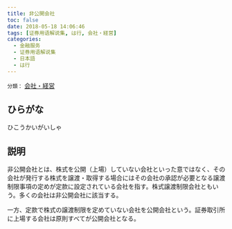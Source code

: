 ```yaml
---
title: 非公開会社
toc: false
date: 2018-05-18 14:06:46
tags: [证券用语解说集, は行, 会社・経営]
categories:
  - 金融服务
  - 证券用语解说集
  - 日本語
  - は行
---
```


`分類：` [会社・経営](/tags/会社・経営/)

## ひらがな

ひこうかいがいしゃ

## 説明

非公開会社とは、株式を公開（上場）していない会社といった意ではなく、その会社が発行する株式を譲渡・取得する場合にはその会社の承認が必要となる譲渡制限事項の定めが定款に設定されている会社を指す。株式譲渡制限会社ともいう。多くの会社は非公開会社に該当する。

一方、定款で株式の譲渡制限を定めていない会社を公開会社という。証券取引所に上場する会社は原則すべてが公開会社となる。
